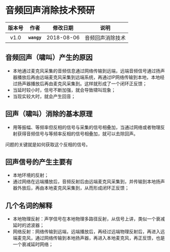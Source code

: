 # 音频回声消除技术预研

| 版本号 | 作者 | 修改日期 | 说明 |
|:--:|:--:|:--:|:--:|
| v1.0 | **```wangy```** | 2018-08-06 | 音频回声消除技术 |

## 音频回声（啸叫）产生的原因

- 本地通过麦克风采集的音频信息通过网络传输到远端，远端音频信号通过扬声器播放后再由远端麦克风采集到远端系统，再通过IP网络传输到本地，本地经过扬声器播放后再由麦克风采集到。这样就形成了一个闭环正反馈；
- 当延时较小时，信号不断加强，就会导致啸叫现象；
- 当现实较大时，就会产生回音；

## 回声（啸叫）消除的基本原理

- 用等振幅、等频率但反相的信号与采集的信号相叠加，当通过网络或者物理反射获得音频信号与等频率反相的信号相叠加，就可以去除回声。

问题的关键就是如何获取这个反相的信号。

## 回声信号的产生主要有
- 本地环境的反射；
- 通过网络在远端播放后，音频反射后由远端麦克风采集到，并传输到本地扬声器外放后，再由本地麦克风采集到，从而形成闭环正反馈；

## 几个名词的解释

- 本地物理反射：声学信号在本地物理多路径反射，从信号上讲，类似一个衰减延时的滤波器；
- 网络反射：网络传输到远端，远端播放后，再经过远端物理反射后，再进入远端麦克风，通过网络传输到本地扬声器，再进入本地麦克风，再正反馈，也是一个衰减延时网络；
